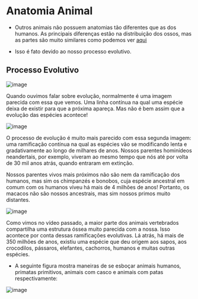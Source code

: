 # Anatomia Animal

* Outros animais não possuem anatomias tão diferentes que as dos humanos. As principais diferenças estão na distribuição dos ossos, mas as partes são muito similares como podemos ver [aqui](/ossos/humanos_x_cachorros.png)

* Isso é fato devido ao nosso processo evolutivo.

## Processo Evolutivo

![image](https://github.com/AndreCoutinhom/animals_and_creatures_concept_design/assets/91290799/d87fffa5-975a-4883-93ba-5ed10272fdfc)

Quando ouvimos falar sobre evolução, normalmente é uma imagem parecida com essa que vemos. Uma linha contínua na qual uma espécie deixa de existir para que a próxima apareça. Mas não é bem assim que a evolução das espécies acontece!

![image](https://github.com/AndreCoutinhom/animals_and_creatures_concept_design/assets/91290799/c9871fe3-ef8e-4ca7-a4cd-8eeaa2d76259)

O processo de evolução é muito mais parecido com essa segunda imagem: uma ramificação contínua na qual as espécies vão se modificando lenta e gradativamente ao longo de milhares de anos. Nossos parentes hominídeos neandertais, por exemplo, viveram ao mesmo tempo que nós até por volta de 30 mil anos atrás, quando entraram em extinção.

Nossos parentes vivos mais próximos não são nem da ramificação dos humanos, mas sim os chimpanzés e bonobos, cuja espécie ancestral em comum com os humanos viveu há mais de 4 milhões de anos! Portanto, os macacos não são nossos ancestrais, mas sim nossos primos muito distantes.

![image](https://github.com/AndreCoutinhom/animals_and_creatures_concept_design/assets/91290799/4e14876f-3768-4ea8-a823-9ce816042efd)

Como vimos no vídeo passado, a maior parte dos animais vertebrados compartilha uma estrutura óssea muito parecida com a nossa. Isso acontece por conta dessas ramificações evolutivas. Lá atrás, há mais de 350 milhões de anos, existiu uma espécie que deu origem aos sapos, aos crocodilos, pássaros, elefantes, cachorros, humanos e muitas outras espécies.

* A seguinte figura mostra maneiras de se esboçar animais humanos, primatas primitivos, animais com casco e animais com patas respectivamente:

![image](https://github.com/AndreCoutinhom/animals_and_creatures_concept_design/assets/91290799/461d2dee-6a8e-46d8-80f1-d5cfc7564505)
